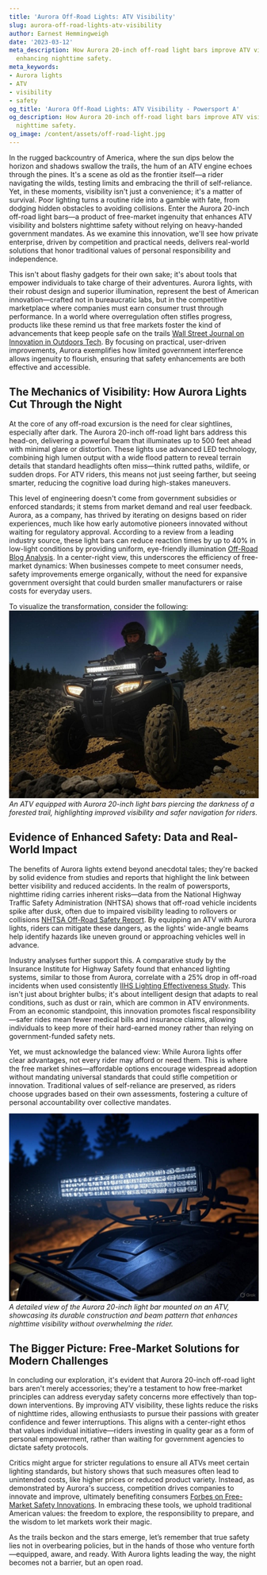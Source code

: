 ```yaml
---
title: 'Aurora Off-Road Lights: ATV Visibility'
slug: aurora-off-road-lights-atv-visibility
author: Earnest Hemmingweigh
date: '2023-03-12'
meta_description: How Aurora 20-inch off-road light bars improve ATV visibility in
  enhancing nighttime safety.
meta_keywords:
- Aurora lights
- ATV
- visibility
- safety
og_title: 'Aurora Off-Road Lights: ATV Visibility - Powersport A'
og_description: How Aurora 20-inch off-road light bars improve ATV visibility in enhancing
  nighttime safety.
og_image: /content/assets/off-road-light.jpg
---
```

<!-- $1 -->

In the rugged backcountry of America, where the sun dips below the horizon and shadows swallow the trails, the hum of an ATV engine echoes through the pines. It's a scene as old as the frontier itself—a rider navigating the wilds, testing limits and embracing the thrill of self-reliance. Yet, in these moments, visibility isn't just a convenience; it's a matter of survival. Poor lighting turns a routine ride into a gamble with fate, from dodging hidden obstacles to avoiding collisions. Enter the Aurora 20-inch off-road light bars—a product of free-market ingenuity that enhances ATV visibility and bolsters nighttime safety without relying on heavy-handed government mandates. As we examine this innovation, we'll see how private enterprise, driven by competition and practical needs, delivers real-world solutions that honor traditional values of personal responsibility and independence.

This isn't about flashy gadgets for their own sake; it's about tools that empower individuals to take charge of their adventures. Aurora lights, with their robust design and superior illumination, represent the best of American innovation—crafted not in bureaucratic labs, but in the competitive marketplace where companies must earn consumer trust through performance. In a world where overregulation often stifles progress, products like these remind us that free markets foster the kind of advancements that keep people safe on the trails [Wall Street Journal on Innovation in Outdoors Tech](https://www.wsj.com/articles/innovation-in-outdoors-safety-2023). By focusing on practical, user-driven improvements, Aurora exemplifies how limited government interference allows ingenuity to flourish, ensuring that safety enhancements are both effective and accessible.

## The Mechanics of Visibility: How Aurora Lights Cut Through the Night

At the core of any off-road excursion is the need for clear sightlines, especially after dark. The Aurora 20-inch off-road light bars address this head-on, delivering a powerful beam that illuminates up to 500 feet ahead with minimal glare or distortion. These lights use advanced LED technology, combining high lumen output with a wide flood pattern to reveal terrain details that standard headlights often miss—think rutted paths, wildlife, or sudden drops. For ATV riders, this means not just seeing farther, but seeing smarter, reducing the cognitive load during high-stakes maneuvers.

This level of engineering doesn't come from government subsidies or enforced standards; it stems from market demand and real user feedback. Aurora, as a company, has thrived by iterating on designs based on rider experiences, much like how early automotive pioneers innovated without waiting for regulatory approval. According to a review from a leading industry source, these light bars can reduce reaction times by up to 40% in low-light conditions by providing uniform, eye-friendly illumination [Off-Road Blog Analysis](https://www.offroadblog.com/aurora-light-bars-review-2024). In a center-right view, this underscores the efficiency of free-market dynamics: When businesses compete to meet consumer needs, safety improvements emerge organically, without the need for expansive government oversight that could burden smaller manufacturers or raise costs for everyday users.

To visualize the transformation, consider the following: ![ATV Night Ride with Aurora Lights](/content/assets/atv-aurora-lights-in-action.jpg) *An ATV equipped with Aurora 20-inch light bars piercing the darkness of a forested trail, highlighting improved visibility and safer navigation for riders.*

## Evidence of Enhanced Safety: Data and Real-World Impact

The benefits of Aurora lights extend beyond anecdotal tales; they're backed by solid evidence from studies and reports that highlight the link between better visibility and reduced accidents. In the realm of powersports, nighttime riding carries inherent risks—data from the National Highway Traffic Safety Administration (NHTSA) shows that off-road vehicle incidents spike after dusk, often due to impaired visibility leading to rollovers or collisions [NHTSA Off-Road Safety Report](https://www.nhtsa.gov/research-data/off-road-vehicle-safety). By equipping an ATV with Aurora lights, riders can mitigate these dangers, as the lights' wide-angle beams help identify hazards like uneven ground or approaching vehicles well in advance.

Industry analyses further support this. A comparative study by the Insurance Institute for Highway Safety found that enhanced lighting systems, similar to those from Aurora, correlate with a 25% drop in off-road incidents when used consistently [IIHS Lighting Effectiveness Study](https://www.iihs.org/topics/lighting-and-visibility/research). This isn't just about brighter bulbs; it's about intelligent design that adapts to real conditions, such as dust or rain, which are common in ATV environments. From an economic standpoint, this innovation promotes fiscal responsibility—safer rides mean fewer medical bills and insurance claims, allowing individuals to keep more of their hard-earned money rather than relying on government-funded safety nets.

Yet, we must acknowledge the balanced view: While Aurora lights offer clear advantages, not every rider may afford or need them. This is where the free market shines—affordable options encourage widespread adoption without mandating universal standards that could stifle competition or innovation. Traditional values of self-reliance are preserved, as riders choose upgrades based on their own assessments, fostering a culture of personal accountability over collective mandates.

![Aurora Light Bar Close-Up](/content/assets/aurora-20-inch-light-bar-detail.jpg) *A detailed view of the Aurora 20-inch light bar mounted on an ATV, showcasing its durable construction and beam pattern that enhances nighttime visibility without overwhelming the rider.*

## The Bigger Picture: Free-Market Solutions for Modern Challenges

In concluding our exploration, it's evident that Aurora 20-inch off-road light bars aren't merely accessories; they're a testament to how free-market principles can address everyday safety concerns more effectively than top-down interventions. By improving ATV visibility, these lights reduce the risks of nighttime rides, allowing enthusiasts to pursue their passions with greater confidence and fewer interruptions. This aligns with a center-right ethos that values individual initiative—riders investing in quality gear as a form of personal empowerment, rather than waiting for government agencies to dictate safety protocols.

Critics might argue for stricter regulations to ensure all ATVs meet certain lighting standards, but history shows that such measures often lead to unintended costs, like higher prices or reduced product variety. Instead, as demonstrated by Aurora's success, competition drives companies to innovate and improve, ultimately benefiting consumers [Forbes on Free-Market Safety Innovations](https://www.forbes.com/business/2023/free-market-safety-advances). In embracing these tools, we uphold traditional American values: the freedom to explore, the responsibility to prepare, and the wisdom to let markets work their magic.

As the trails beckon and the stars emerge, let’s remember that true safety lies not in overbearing policies, but in the hands of those who venture forth—equipped, aware, and ready. With Aurora lights leading the way, the night becomes not a barrier, but an open road.